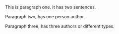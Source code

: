 This is paragraph one. It has two sentences.

Paragraph two, has one person author.

Paragraph three, has three authors or different types.